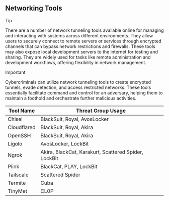 ## Networking Tools

> [!TIP]
> There are a number of network tunneling tools available online for managing and interacting with systems across different environments. They allow users to securely connect to remote servers or services through encrypted channels that can bypass network restrictions and firewalls. These tools may also expose local development servers to the internet for testing and sharing. They are widely used for tasks like remote administration and development workflows, offering flexibility in network management.

> [!IMPORTANT]
> Cybercriminals can utilize network tunneling tools to create encrypted tunnels, evade detection, and access restricted networks. These tools essentially facilitate command and control for an adversary, helping them to maintain a foothold and orchestrate further malicious activities.

| Tool Name | Threat Group Usage |
|---|---|
| Chisel | BlackSuit, Royal, AvosLocker |
| Cloudflared | BlackSuit, Royal, Akira |
| OpenSSH | BlackSuit, Royal, Akira |
| Ligolo | AvosLocker, LockBit |
| Ngrok | Akira, BlackCat, Karakurt, Scattered Spider, LockBit |
| Plink | BlackCat, PLAY, LockBit |
| Tailscale | Scattered Spider |
| Termite | Cuba |
| TinyMet | CL0P |
